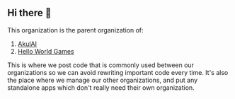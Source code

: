 ## Hi there 👋

<!--

**Here are some ideas to get you started:**

🙋‍♀️ A short introduction - what is your organization all about?
🌈 Contribution guidelines - how can the community get involved?
👩‍💻 Useful resources - where can the community find your docs? Is there anything else the community should know?
🍿 Fun facts - what does your team eat for breakfast?
🧙 Remember, you can do mighty things with the power of [Markdown](https://docs.github.com/github/writing-on-github/getting-started-with-writing-and-formatting-on-github/basic-writing-and-formatting-syntax)
-->

This organization is the parent organization of:

1. [AkulAI](https://github.com/Akul-AI)
2. [Hello World Games](https://github.com/Hello-World-Games)

This is where we post code that is commonly used between our organizations so we can avoid rewriting important code every time. It's also the place where we manage our other organizations, and put any standalone apps which don't really need their own organization.
